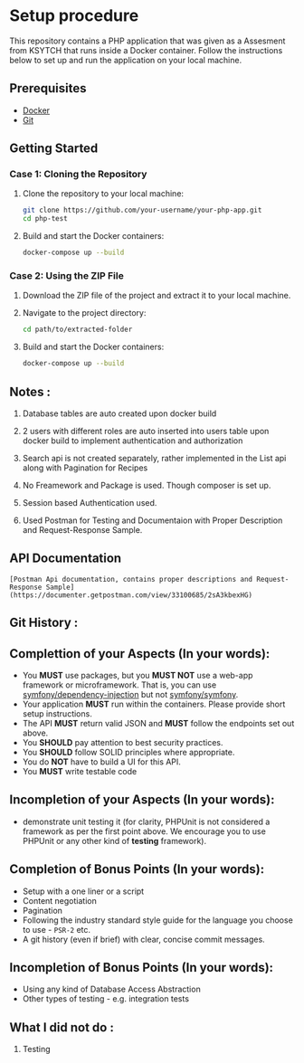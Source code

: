 # Setup procedure

This repository contains a PHP application that was given as a Assesment from KSYTCH that runs inside a Docker container. Follow the instructions below to set up and run the application on your local machine.

## Prerequisites

- [Docker](https://www.docker.com/products/docker)
- [Git](https://git-scm.com/downloads)

## Getting Started

### Case 1: Cloning the Repository

1. Clone the repository to your local machine:

    ```bash
    git clone https://github.com/your-username/your-php-app.git
    cd php-test
    ```

2. Build and start the Docker containers:

    ```bash
    docker-compose up --build
    ```

### Case 2: Using the ZIP File

1. Download the ZIP file of the project and extract it to your local machine.

2. Navigate to the project directory:

    ```bash
    cd path/to/extracted-folder
    ```

3. Build and start the Docker containers:

    ```bash
    docker-compose up --build
    ```


## Notes :

1. Database tables are auto created upon docker build

2. 2 users with different roles are auto inserted into users table upon docker build
to implement authentication and authorization

3. Search api is not created separately, rather implemented in the List api along with      Pagination for Recipes

4. No Freamework and Package is used. Though composer is set up.

5. Session based Authentication used.

6. Used Postman for Testing and Documentaion with Proper Description and Request-Response Sample.


## API Documentation

    [Postman Api documentation, contains proper descriptions and Request-Response Sample](https://documenter.getpostman.com/view/33100685/2sA3kbexHG)


## Git History :



## Complettion of your Aspects (In your words):

- You **MUST** use packages, but you **MUST NOT** use a web-app framework or microframework. That is, you can use [symfony/dependency-injection](https://packagist.org/packages/symfony/dependency-injection) but not [symfony/symfony](https://packagist.org/packages/symfony/symfony).
- Your application **MUST** run within the containers. Please provide short setup instructions.
- The API **MUST** return valid JSON and **MUST** follow the endpoints set out above.
- You **SHOULD** pay attention to best security practices.
- You **SHOULD** follow SOLID principles where appropriate.
- You do **NOT** have to build a UI for this API.
- You **MUST** write testable code

## Incompletion of your Aspects (In your words):

- demonstrate unit testing it (for clarity,  PHPUnit is not considered a framework as per the first point above. We encourage you to use PHPUnit or any other kind of **testing** framework).


## Completion of Bonus Points (In your words):

- Setup with a one liner or a script
- Content negotiation
- Pagination
- Following the industry standard style guide for the language you choose to use - `PSR-2` etc.
- A git history (even if brief) with clear, concise commit messages.

## Incompletion of Bonus Points (In your words):

- Using any kind of Database Access Abstraction
- Other types of testing - e.g. integration tests




## What I did not do :

1. Testing 
